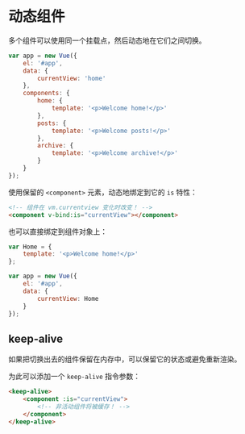 动态组件
===

多个组件可以使用同一个挂载点，然后动态地在它们之间切换。
```js
var app = new Vue({
    el: '#app',
    data: {
        currentView: 'home'
    },
    components: {
        home: {
            template: '<p>Welcome home!</p>'
        },
        posts: {
            template: '<p>Welcome posts!</p>'
        },
        archive: {
            template: '<p>Welcome archive!</p>'
        }
    }
});
```

使用保留的 `<component>` 元素，动态地绑定到它的 `is` 特性：
```html
<!-- 组件在 vm.currentview 变化时改变！ -->
<component v-bind:is="currentView"></component>
```

也可以直接绑定到组件对象上：
```js
var Home = {
    template: '<p>Welcome home!</p>'
};

var app = new Vue({
    el: '#app',
    data: {
        currentView: Home
    }
});
```


## keep-alive
如果把切换出去的组件保留在内存中，可以保留它的状态或避免重新渲染。

为此可以添加一个 `keep-alive` 指令参数：
```html
<keep-alive>
    <component :is="currentView">
        <!-- 非活动组件将被缓存！ -->
    </component>
</keep-alive>
```